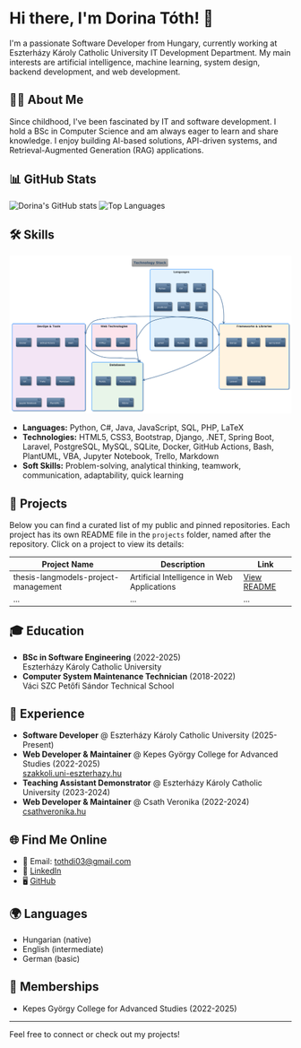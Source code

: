 # Hi there, I'm Dorina Tóth! :wave:

I'm a passionate Software Developer from Hungary, currently working at Eszterházy Károly Catholic University IT Development Department. My main interests are artificial intelligence, machine learning, system design, backend development, and web development.

## :woman_technologist: About Me

Since childhood, I've been fascinated by IT and software development. I hold a BSc in Computer Science and am always eager to learn and share knowledge. I enjoy building AI-based solutions, API-driven systems, and Retrieval-Augmented Generation (RAG) applications.

## :bar_chart: GitHub Stats

![Dorina's GitHub stats](https://github-readme-stats.vercel.app/api?username=Drntth&show_icons=true&theme=transparent&rank_icon=github)
![Top Languages](https://github-readme-stats.vercel.app/api/top-langs/?username=Drntth&layout=compact)

## :hammer_and_wrench: Skills

![Technology Stack](assets/technology-stack.png)

- **Languages:** Python, C#, Java, JavaScript, SQL, PHP, LaTeX
- **Technologies:** HTML5, CSS3, Bootstrap, Django, .NET, Spring Boot, Laravel, PostgreSQL, MySQL, SQLite, Docker, GitHub Actions, Bash, PlantUML, VBA, Jupyter Notebook, Trello, Markdown
- **Soft Skills:** Problem-solving, analytical thinking, teamwork, communication, adaptability, quick learning

## :file_folder: Projects

Below you can find a curated list of my public and pinned repositories. Each project has its own README file in the `projects` folder, named after the repository. Click on a project to view its details:

| Project Name | Description | Link |
| ------------ | ----------- | ---- |
| thesis-langmodels-project-management | Artificial Intelligence in Web Applications | [View README](./projects/thesis-langmodels-project-management.md) |
| ... | ... | ... |

## :mortar_board: Education

- **BSc in Software Engineering** (2022-2025)  
  Eszterházy Károly Catholic University
- **Computer System Maintenance Technician** (2018-2022)  
  Váci SZC Petőfi Sándor Technical School

## :briefcase: Experience

- **Software Developer** @ Eszterházy Károly Catholic University (2025-Present)
- **Web Developer & Maintainer** @ Kepes György College for Advanced Studies (2022-2025)  
  [szakkoli.uni-eszterhazy.hu](http://szakkoli.uni-eszterhazy.hu/)
- **Teaching Assistant Demonstrator** @ Eszterházy Károly Catholic University (2023-2024)
- **Web Developer & Maintainer** @ Csath Veronika (2022-2024)  
  [csathveronika.hu](http://www.csathveronika.hu)

## :globe_with_meridians: Find Me Online

- :email: Email: <tothdi03@gmail.com>
- :briefcase: [LinkedIn](https://www.linkedin.com/in/dorina-tóth-045488357/)
- :desktop_computer: [GitHub](https://github.com/Drntth)

## :earth_africa: Languages

- Hungarian (native)
- English (intermediate)
- German (basic)

## :handshake: Memberships

- Kepes György College for Advanced Studies (2022-2025)

---
Feel free to connect or check out my projects!
